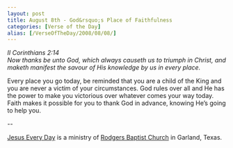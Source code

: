 ```yaml
---
layout: post
title: August 8th - God&rsquo;s Place of Faithfulness
categories: [Verse of the Day]
alias: [/VerseOfTheDay/2008/08/08/]
---
```


_II Corinthians 2:14  
Now thanks be unto God, which always causeth us to triumph in
Christ, and maketh manifest the savour of His knowledge by us in
every place._

Every place you go today, be reminded that you are a child of the
King and you are never a victim of your circumstances. God rules over
all and He has the power to make you victorious over whatever comes
your way today. Faith makes it possible for you to thank God in
advance, knowing He&rsquo;s going to help you.

 --

<a href=http://jesuseveryday.net>Jesus Every Day</a> is a ministry of <a href=http://rodgersbaptist.net>Rodgers Baptist Church</a> in Garland, Texas.
